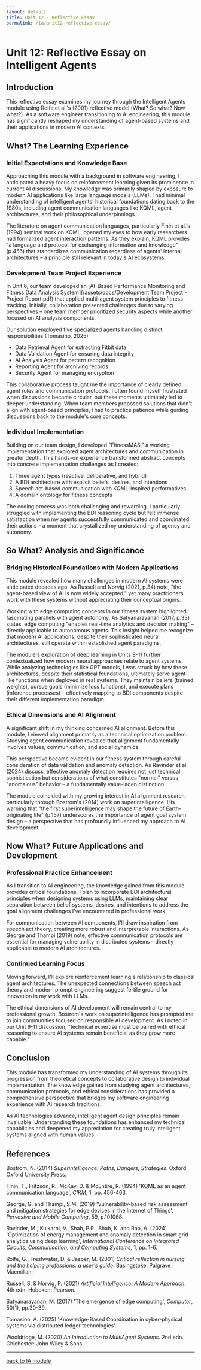 ```yaml
---
layout: default
title: Unit 12 - Reflective Essay
permalink: /ia/unit12-reflective-essay/
---
```


# Unit 12: Reflective Essay on Intelligent Agents

## Introduction

This reflective essay examines my journey through the Intelligent Agents module using Rolfe et al.'s (2001) reflective model (What? So what? Now what?). As a software engineer transitioning to AI engineering, this module has significantly reshaped my understanding of agent-based systems and their applications in modern AI contexts.

## What? The Learning Experience

### Initial Expectations and Knowledge Base

Approaching this module with a background in software engineering, I anticipated a heavy focus on reinforcement learning given its prominence in current AI discussions. My knowledge was primarily shaped by exposure to modern AI applications like large language models (LLMs). I had minimal understanding of intelligent agents' historical foundations dating back to the 1980s, including agent communication languages like KQML, agent architectures, and their philosophical underpinnings.

The literature on agent communication languages, particularly Finin et al.'s (1994) seminal work on KQML, opened my eyes to how early researchers had formalized agent interaction patterns. As they explain, KQML provides "a language and protocol for exchanging information and knowledge" (p.456) that standardizes communication regardless of agents' internal architectures – a principle still relevant in today's AI ecosystems.

### Development Team Project Experience

In Unit 6, our team developed an [AI-Based Performance Monitoring and Fitness Data Analysis System](/assets/docs/Development Team Project - Project Report.pdf) that applied multi-agent system principles to fitness tracking. Initially, collaboration presented challenges due to varying perspectives – one team member prioritized security aspects while another focused on AI analysis components.

Our solution employed five specialized agents handling distinct responsibilities (Tomasino, 2025):

- Data Retrieval Agent for extracting Fitbit data
- Data Validation Agent for ensuring data integrity
- AI Analysis Agent for pattern recognition
- Reporting Agent for archiving records
- Security Agent for managing encryption

This collaborative process taught me the importance of clearly defined agent roles and communication protocols. I often found myself frustrated when discussions became circular, but these moments ultimately led to deeper understanding. When team members proposed solutions that didn't align with agent-based principles, I had to practice patience while guiding discussions back to the module's core concepts.

### Individual Implementation

Building on our team design, I developed "FitnessMAS," a working implementation that explored agent architectures and communication in greater depth. This hands-on experience transformed abstract concepts into concrete implementation challenges as I created:

1. Three agent types (reactive, deliberative, and hybrid)
2. A BDI architecture with explicit beliefs, desires, and intentions
3. Speech act-based communication with KQML-inspired performatives
4. A domain ontology for fitness concepts

The coding process was both challenging and rewarding. I particularly struggled with implementing the BDI reasoning cycle but felt immense satisfaction when my agents successfully communicated and coordinated their actions – a moment that crystallized my understanding of agency and autonomy.

## So What? Analysis and Significance

### Bridging Historical Foundations with Modern Applications

This module revealed how many challenges in modern AI systems were anticipated decades ago. As Russell and Norvig (2021, p.34) note, "the agent-based view of AI is now widely accepted," yet many practitioners work with these systems without appreciating their conceptual origins.

Working with edge computing concepts in our fitness system highlighted fascinating parallels with agent autonomy. As Satyanarayanan (2017, p.33) states, edge computing "enables real-time analytics and decision making" – directly applicable to autonomous agents. This insight helped me recognize that modern AI applications, despite their sophisticated neural architectures, still operate within established agent paradigms.

The module's exploration of deep learning in Units 9-11 further contextualized how modern neural approaches relate to agent systems. While analyzing technologies like GPT models, I was struck by how these architectures, despite their statistical foundations, ultimately serve agent-like functions when deployed in real systems. They maintain beliefs (trained weights), pursue goals (minimize loss functions), and execute plans (inference processes) – effectively mapping to BDI components despite their different implementation paradigm.

### Ethical Dimensions and AI Alignment

A significant shift in my thinking concerned AI alignment. Before this module, I viewed alignment primarily as a technical optimization problem. Studying agent communication revealed that alignment fundamentally involves values, communication, and social dynamics.

This perspective became evident in our fitness system through careful consideration of data validation and anomaly detection. As Ravinder et al. (2024) discuss, effective anomaly detection requires not just technical sophistication but considerations of what constitutes "normal" versus "anomalous" behavior – a fundamentally value-laden distinction.

The module coincided with my growing interest in AI alignment research, particularly through Bostrom's (2014) work on superintelligence. His warning that "the first superintelligence may shape the future of Earth-originating life" (p.157) underscores the importance of agent goal system design – a perspective that has profoundly influenced my approach to AI development.

## Now What? Future Applications and Development

### Professional Practice Enhancement

As I transition to AI engineering, the knowledge gained from this module provides critical foundations. I plan to incorporate BDI architectural principles when designing systems using LLMs, maintaining clear separation between belief systems, desires, and intentions to address the goal alignment challenges I've encountered in professional work.

For communication between AI components, I'll draw inspiration from speech act theory, creating more robust and interpretable interactions. As George and Thampi (2019) note, effective communication protocols are essential for managing vulnerability in distributed systems – directly applicable to modern AI architectures.

### Continued Learning Focus

Moving forward, I'll explore reinforcement learning's relationship to classical agent architectures. The unexpected connections between speech act theory and modern prompt engineering suggest fertile ground for innovation in my work with LLMs.

The ethical dimensions of AI development will remain central to my professional growth. Bostrom's work on superintelligence has prompted me to join communities focused on responsible AI development. As I noted in our Unit 9-11 discussion, "technical expertise must be paired with ethical reasoning to ensure AI systems remain beneficial as they grow more capable."

## Conclusion

This module has transformed my understanding of AI systems through its progression from theoretical concepts to collaborative design to individual implementation. The knowledge gained from studying agent architectures, communication protocols, and ethical considerations has provided a comprehensive perspective that bridges my software engineering experience with AI research traditions.

As AI technologies advance, intelligent agent design principles remain invaluable. Understanding these foundations has enhanced my technical capabilities and deepened my appreciation for creating truly intelligent systems aligned with human values.

## References

Bostrom, N. (2014) _Superintelligence: Paths, Dangers, Strategies_. Oxford: Oxford University Press.

Finin, T., Fritzson, R., McKay, D. & McEntire, R. (1994) 'KQML as an agent communication language', _CIKM_, 1, pp. 456-463.

George, G. and Thampi, S.M. (2019) 'Vulnerability-based risk assessment and mitigation strategies for edge devices in the Internet of Things', _Pervasive and Mobile Computing_, 59, p.101068.

Ravinder, M., Kulkarni, V., Shah, P.R., Shah, K. and Rao, A. (2024) 'Optimization of energy management and anomaly detection in smart grid analytics using deep learning', _International Conference on Integrated Circuits, Communication, and Computing Systems_, 1, pp. 1-6.

Rolfe, G., Freshwater, D. & Jasper, M. (2001) _Critical reflection in nursing and the helping professions: a user's guide_. Basingstoke: Palgrave Macmillan.

Russell, S. & Norvig, P. (2021) _Artificial Intelligence: A Modern Approach_. 4th edn. Hoboken: Pearson.

Satyanarayanan, M. (2017) 'The emergence of edge computing', _Computer_, 50(1), pp.30-39.

Tomasino, A. (2025) 'Knowledge-Based Coordination in cyber-physical systems via distributed ledger technologies'.

Wooldridge, M. (2020) _An Introduction to MultiAgent Systems_. 2nd edn. Chichester: John Wiley & Sons.

---

[back to IA module](../../ia/)
